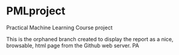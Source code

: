 # PMLproject
Practical Machine Learning Course project

This is the orphaned branch created to display the report as a nice, browsable, html page from the Github web server.
PA
